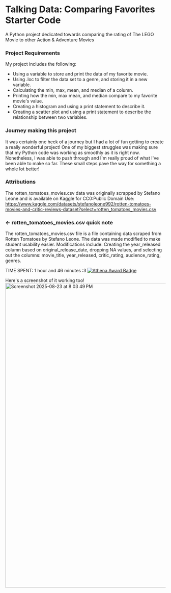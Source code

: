 # Talking Data: Comparing Favorites Starter Code

A Python project dedicated towards comparing the rating of The LEGO Movie to other Action & Adventure Movies

### Project Requirements

My project includes the following:

- Using a variable to store and print the data of my favorite movie.
- Using .loc to filter the data set to a genre, and storing it in a new variable.
- Calculating the min, max, mean, and median of a column.
- Printing how the min, max mean, and median compare to my favorite movie's value.
- Creating a histogram and using a print statement to describe it.
- Creating a scatter plot and using a print statement to describe the relationship between two variables.

### Journey making this project
It was certainly one heck of a journey but I had a lot of fun getting to create a really wonderful project! One of my biggest struggles was making sure that my Python code was working as smoothly as it is right now. Nonetheless, I was able to push through and I'm really proud of what I've been able to make so far. These small steps pave the way for something a whole lot better!

### Attributions

The rotten_tomatoes_movies.csv data was originally scrapped by Stefano Leone and is available on Kaggle for CC0:Public Domain Use: https://www.kaggle.com/datasets/stefanoleone992/rotten-tomatoes-movies-and-critic-reviews-dataset?select=rotten_tomatoes_movies.csv

### ← rotten_tomatoes_movies.csv quick note

The rotten_tomatoes_movies.csv file is a file containing data scraped from Rotten Tomatoes by Stefano Leone. The data was made modified to make student usability easier. Modifications include: Creating the year_released column based on original_release_date, dropping NA values, and selecting out the columns: movie_title, year_released, critic_rating, audience_rating, genres.

TIME SPENT: 1 hour and 46 minutes :3
[![Athena Award Badge](https://img.shields.io/endpoint?url=https%3A%2F%2Faward.athena.hackclub.com%2Fapi%2Fbadge)](https://award.athena.hackclub.com?utm_source=readme)

Here's a screenshot of it working too!
<img width="1470" height="956" alt="Screenshot 2025-08-23 at 8 03 49 PM" src="https://github.com/user-attachments/assets/dfb11699-aa51-4fab-83cc-9583e390f739" />


